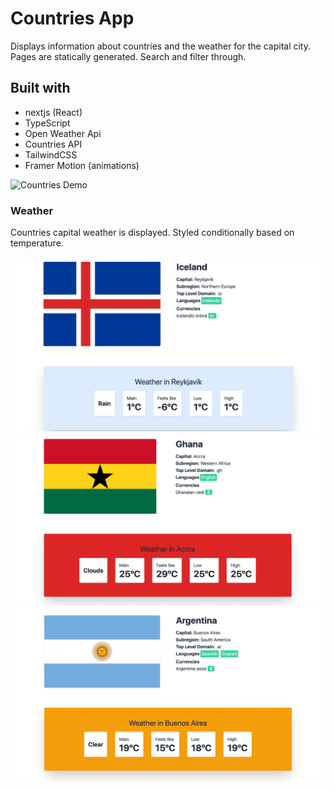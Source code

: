 # Countries App

Displays information about countries and the weather for the capital city. Pages are statically generated. Search and filter through.

## Built with

- nextjs (React)
- TypeScript
- Open Weather Api
- Countries API
- TailwindCSS
- Framer Motion (animations)

![Countries Demo](/public/countries.gif)

### Weather

Countries capital weather is displayed. Styled conditionally based on temperature.

![Screenshot 1](/public/s1.png)
![Screenshot 2](/public/s2.png)
![Screenshot 3](/public/s3.png)
